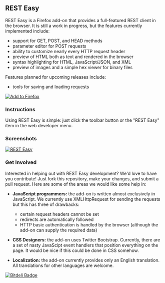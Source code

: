 ## REST Easy

REST Easy is a Firefox add-on that provides a full-featured REST client in the browser.
It is still a work in progress, but the features currently implemented include:

 - support for GET, POST, and HEAD methods
 - parameter editor for POST requests
 - ability to customize nearly every HTTP request header
 - preview of HTML both as text and rendered in the browser
 - syntax highlighting for HTML, JavaScript/JSON, and XML
 - preview of images and a simple hex viewer for binary files

Features planned for upcoming releases include:

 - tools for saving and loading requests

[![Add to Firefox](http://i.stack.imgur.com/JE1T5.png)](https://addons.mozilla.org/en-US/firefox/addon/rest-easy/)

### Instructions

Using REST Easy is simple: just click the toolbar button or the "REST Easy" item in the web developer menu.

### Screenshots

[![REST Easy](http://i.stack.imgur.com/GzBXb.png)](http://i.stack.imgur.com/27nBA.png)

### Get Involved

Interested in helping out with REST Easy development?
We'd love to have you contribute!
Just fork this repository, make your changes, and submit a pull request.
Here are some of the areas we would like some help in:

 - **JavaScript programmers:** the add-on is written almost exclusively in JavaScript.
   We currently use XMLHttpRequest for sending the requests but this has three of drawbacks:

    - certain request headers cannot be set
    - redirects are automatically followed
    - HTTP basic authentication is handled by the browser (although the add-on can supply the required data)

 - **CSS Designers:** the add-on uses Twitter Bootstrap.
   Currently, there are a set of nasty JavaScipt event handlers that position everything on the page.
   It would be nice if this could be done in CSS somehow.

 - **Localization:** the add-on currently provides only an English translation.
   All translations for other languages are welcome.

[![Bitdeli Badge](https://d2weczhvl823v0.cloudfront.net/nathan-osman/rest-easy/trend.png)](https://bitdeli.com/free "Bitdeli Badge")
